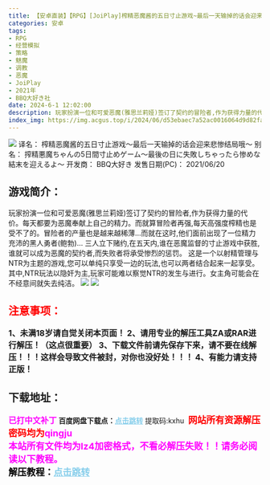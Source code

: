 ```yaml
---
title: 【安卓直装】【RPG】[JoiPlay]榨精恶魔酱的五日寸止游戏~最后一天输掉的话会迎来悲惨结局哦~／搾精悪魔ちゃんの5日間寸止めゲーム～最後の日に失敗しちゃったら惨めな結末を迎えるよ～
categories: 安卓
tags:
- RPG
- 经营模拟
- 策略
- 魅魔
- 调教
- 恶魔
- JoiPlay
- 2021年
- BBQ大好き社
date: 2024-6-1 12:02:00
description: 玩家扮演一位和可爱恶魔(雅思兰莉娅)签订了契约的冒险者,作为获得力量的代价。每天都要为恶魔奉献上自己的精力。而就算冒险者再强,每天高强度榨精也是受不了的。冒险者的产量也是越来越稀薄…而就在这时,他们面前出现了一位精力充沛的黑人勇者(鲍勃)…
index_img: https://img.acgus.top/i/2024/06/d53ebaec7a52ac0016064d9d82fa8b09.webp
---
```

![](https://img.acgus.top/i/2024/06/d53ebaec7a52ac0016064d9d82fa8b09.webp)
译名： 榨精恶魔酱的五日寸止游戏～最后一天输掉的话会迎来悲惨结局哦～
别名： 搾精悪魔ちゃんの5日間寸止めゲーム～最後の日に失敗しちゃったら惨めな結末を迎えるよ～
开发商： BBQ大好き
发售日期(PC)： 2021/06/20

## 游戏简介：
玩家扮演一位和可爱恶魔(雅思兰莉娅)签订了契约的冒险者,作为获得力量的代价。每天都要为恶魔奉献上自己的精力。而就算冒险者再强,每天高强度榨精也是受不了的。冒险者的产量也是越来越稀薄…而就在这时,他们面前出现了一位精力充沛的黑人勇者(鲍勃)…
三人立下赌约,在五天内,谁在恶魔监督的寸止游戏中获胜,谁就可以成为恶魔的契约者,而失败者将承受惨烈的惩罚。
这是一个以射精管理与NTR为主题的游戏,您可以单纯只享受一边的玩法,也可以两者结合起来一起享受。其中,NTR玩法以隐奸为主,玩家可能难以察觉NTR的发生与进行。女主角可能会在不经意间就失去纯洁。
![](https://img.acgus.top/i/2024/06/feeffc436139ebf55cc1f549b7724493.webp)
![](https://img.acgus.top/i/2024/06/9766302ca87a4a5e5233eb64c092355b.webp)





## <font color=#FF0000 >注意事项：</font>
<font size=3><b>1、未满18岁请自觉关闭本页面！
2、请用专业的解压工具ZA或RAR进行解压！（这点很重要）
3、下载文件前请先保存下来，请不要在线解压！！！这样会导致文件被封，对你也没好处！！！
4、有能力请支持正版！</b></font>

## 下载地址：
<font color=#FF00FF size=3>**已打中文补丁**</font>
<b>百度网盘下载点：</b><a href="https://pan.baidu.com/s/1MncFvTyjFuAaAKppXAW91A?pwd=kxhu" style="color: #87CEEB;"><b>点击跳转</b></a> 提取码:kxhu
<a style="padding: 0" href="https://post.qingju.org/AD/"><img style="max-width:100%" src="https://img.acgus.top/i/2024/07/478f689b8021d8d499ab43d21acf137a.gif" alt=""></a>
<b><font color=#FF0000 size=4>网站所有资源解压密码均为</b></font><b><font color=#FF00FF size=4>qingju</font><font color=#FF0000 ></font></b><br><b><font color=#FF00FF size=4>本站所有文件均为lz4加密格式，不看必解压失败！！请务必阅读以下教程。</b></font><br><b><font color=#000 size=4>解压教程：</b><a href="https://post.qingju.org/tutorial/000/" style="color: #87CEEB;"><b>点击跳转</b></a>